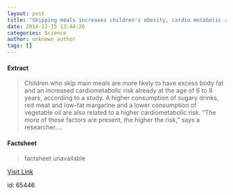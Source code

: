 ```yaml
---
layout: post
title: "Skipping meals increases children's obesity, cardio metabolic risk"
date: 2014-12-15 13:44:20
categories: Science
author: unknown author
tags: []
---
```



#### Extract
>Children who skip main meals are more likely to have excess body fat and an increased cardiometabolic risk already at the age of 6 to 8 years, according to a study. A higher consumption of sugary drinks, red meat and low-fat margarine and a lower consumption of vegetable oil are also related to a higher cardiometabolic risk. “The more of these factors are present, the higher the risk,” says a researcher....

#### Factsheet
>factsheet unavailable

[Visit Link](http://feeds.sciencedaily.com/~r/sciencedaily/~3/KhJ5t3EMz7E/141215084420.htm)

id:   65446
